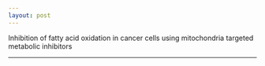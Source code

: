 ```yaml
---
layout: post
---
```


Inhibition of fatty acid oxidation in cancer cells using mitochondria targeted
metabolic inhibitors 

[](https://github.com/Xiao9003/Xiao9003.github.io/blob/main/images/2021_Syvester_Retreat.png)

---

<script type='text/javascript' id='clustrmaps' src='//cdn.clustrmaps.com/map_v2.js?cl=cbcbcb&w=268&t=tt&d=AkXhChni97RSFeNqU-zrTuJ9Z29X57K3GvG_1pYIhBM&cmo=5fa08c&cmn=5fa08c'></script>
